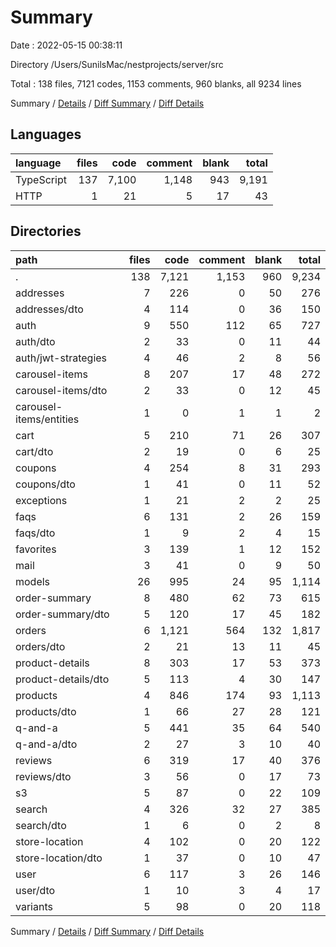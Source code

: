# Summary

Date : 2022-05-15 00:38:11

Directory /Users/SunilsMac/nestprojects/server/src

Total : 138 files,  7121 codes, 1153 comments, 960 blanks, all 9234 lines

Summary / [Details](details.md) / [Diff Summary](diff.md) / [Diff Details](diff-details.md)

## Languages
| language | files | code | comment | blank | total |
| :--- | ---: | ---: | ---: | ---: | ---: |
| TypeScript | 137 | 7,100 | 1,148 | 943 | 9,191 |
| HTTP | 1 | 21 | 5 | 17 | 43 |

## Directories
| path | files | code | comment | blank | total |
| :--- | ---: | ---: | ---: | ---: | ---: |
| . | 138 | 7,121 | 1,153 | 960 | 9,234 |
| addresses | 7 | 226 | 0 | 50 | 276 |
| addresses/dto | 4 | 114 | 0 | 36 | 150 |
| auth | 9 | 550 | 112 | 65 | 727 |
| auth/dto | 2 | 33 | 0 | 11 | 44 |
| auth/jwt-strategies | 4 | 46 | 2 | 8 | 56 |
| carousel-items | 8 | 207 | 17 | 48 | 272 |
| carousel-items/dto | 2 | 33 | 0 | 12 | 45 |
| carousel-items/entities | 1 | 0 | 1 | 1 | 2 |
| cart | 5 | 210 | 71 | 26 | 307 |
| cart/dto | 2 | 19 | 0 | 6 | 25 |
| coupons | 4 | 254 | 8 | 31 | 293 |
| coupons/dto | 1 | 41 | 0 | 11 | 52 |
| exceptions | 1 | 21 | 2 | 2 | 25 |
| faqs | 6 | 131 | 2 | 26 | 159 |
| faqs/dto | 1 | 9 | 2 | 4 | 15 |
| favorites | 3 | 139 | 1 | 12 | 152 |
| mail | 3 | 41 | 0 | 9 | 50 |
| models | 26 | 995 | 24 | 95 | 1,114 |
| order-summary | 8 | 480 | 62 | 73 | 615 |
| order-summary/dto | 5 | 120 | 17 | 45 | 182 |
| orders | 6 | 1,121 | 564 | 132 | 1,817 |
| orders/dto | 2 | 21 | 13 | 11 | 45 |
| product-details | 8 | 303 | 17 | 53 | 373 |
| product-details/dto | 5 | 113 | 4 | 30 | 147 |
| products | 4 | 846 | 174 | 93 | 1,113 |
| products/dto | 1 | 66 | 27 | 28 | 121 |
| q-and-a | 5 | 441 | 35 | 64 | 540 |
| q-and-a/dto | 2 | 27 | 3 | 10 | 40 |
| reviews | 6 | 319 | 17 | 40 | 376 |
| reviews/dto | 3 | 56 | 0 | 17 | 73 |
| s3 | 5 | 87 | 0 | 22 | 109 |
| search | 4 | 326 | 32 | 27 | 385 |
| search/dto | 1 | 6 | 0 | 2 | 8 |
| store-location | 4 | 102 | 0 | 20 | 122 |
| store-location/dto | 1 | 37 | 0 | 10 | 47 |
| user | 6 | 117 | 3 | 26 | 146 |
| user/dto | 1 | 10 | 3 | 4 | 17 |
| variants | 5 | 98 | 0 | 20 | 118 |

Summary / [Details](details.md) / [Diff Summary](diff.md) / [Diff Details](diff-details.md)